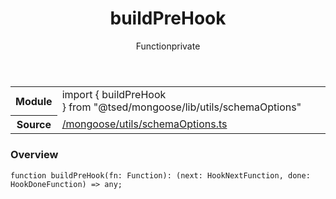 
<header class="symbol-info-header"><h1 id="buildprehook">buildPreHook</h1><label class="symbol-info-type-label function">Function</label><label class="api-type-label private" title="private">private</label></header>
<!-- summary -->
<section class="symbol-info"><table class="is-full-width"><tbody><tr><th>Module</th><td><div class="lang-typescript"><span class="token keyword">import</span> { buildPreHook }&nbsp;<span class="token keyword">from</span>&nbsp;<span class="token string">"@tsed/mongoose/lib/utils/schemaOptions"</span></div></td></tr><tr><th>Source</th><td><a href="https://github.com/Romakita/ts-express-decorators/blob/v4.13.0/src//mongoose/utils/schemaOptions.ts#L0-L0">/mongoose/utils/schemaOptions.ts</a></td></tr></tbody></table></section>
<!-- overview -->


### Overview


<pre><code class="typescript-lang ">function <span class="token function">buildPreHook</span><span class="token punctuation">(</span>fn<span class="token punctuation">:</span> Function<span class="token punctuation">)</span><span class="token punctuation">:</span> <span class="token punctuation">(</span>next<span class="token punctuation">:</span> HookNextFunction<span class="token punctuation">,</span> done<span class="token punctuation">:</span> HookDoneFunction<span class="token punctuation">)</span> => <span class="token keyword">any</span><span class="token punctuation">;</span></code></pre>


<!-- Parameters -->

<!-- Description -->

<!-- Members -->


